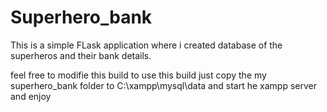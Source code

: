 # Superhero_bank

This is a simple FLask application where i created database of the superheros and their bank details.

feel free to modifie this build to use this build just copy the my superhero_bank folder to C:\xampp\mysql\data and start he xampp server and enjoy
